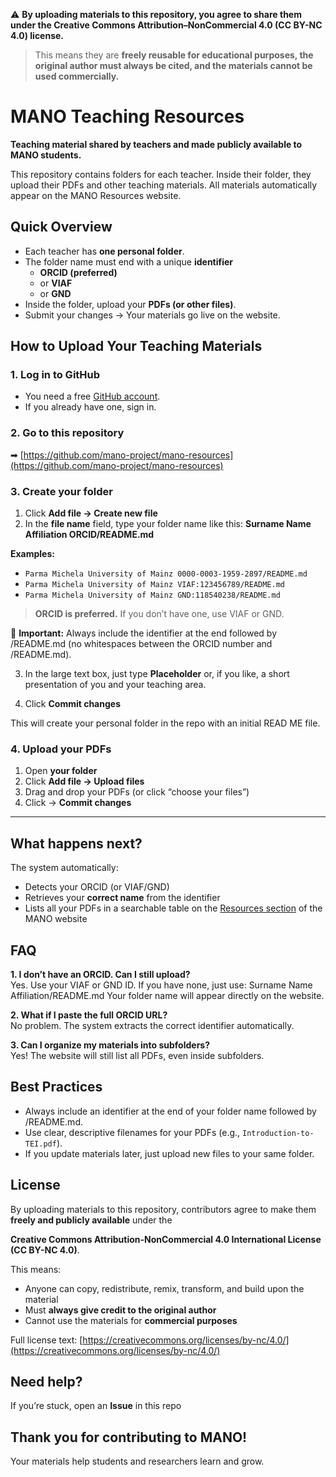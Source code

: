 ⚠️ **By uploading materials to this repository, you agree to share them under the Creative Commons Attribution–NonCommercial 4.0 (CC BY-NC 4.0) license.**  
> This means they are **freely reusable for educational purposes, the original author must always be cited, and the materials cannot be used commercially.**

# MANO Teaching Resources  

**Teaching material shared by teachers and made publicly available to MANO students.**  

This repository contains folders for each teacher. Inside their folder, they upload their PDFs and other teaching materials. All materials automatically appear on the MANO Resources website.  


## Quick Overview  

- Each teacher has **one personal folder**.  
- The folder name must end with a unique **identifier**  
  - **ORCID (preferred)**  
  - or **VIAF**  
  - or **GND**  
- Inside the folder, upload your **PDFs (or other files)**.  
- Submit your changes → Your materials go live on the website.


## How to Upload Your Teaching Materials  

### 1. **Log in to GitHub**  
- You need a free [GitHub account](https://github.com/signup).  
- If you already have one, sign in.  


### 2. **Go to this repository**  
➡ [https://github.com/mano-project/mano-resources](https://github.com/mano-project/mano-resources)  


### 3. **Create your folder**  

1. Click **Add file → Create new file**  
2. In the **file name** field, type your folder name like this:
   **Surname Name Affiliation ORCID/README.md**

**Examples:**  
- `Parma Michela University of Mainz 0000-0003-1959-2897/README.md`  
- `Parma Michela University of Mainz VIAF:123456789/README.md`  
- `Parma Michela University of Mainz GND:118540238/README.md`
> **ORCID is preferred.** If you don’t have one, use VIAF or GND.

📌 **Important:** Always include the identifier at the end followed by /README.md (no whitespaces between the ORCID number and /README.md).   

3. In the large text box, just type **Placeholder** or, if you like, a short presentation of you and your teaching area.

4. Click **Commit changes**  

This will create your personal folder in the repo with an initial READ ME file.  


### 4. **Upload your PDFs**  

1. Open **your folder**  
2. Click **Add file → Upload files**  
3. Drag and drop your PDFs (or click “choose your files”)  
4. Click → **Commit changes**  

---

## What happens next?  

The system automatically:  
  - Detects your ORCID (or VIAF/GND)
  - Retrieves your **correct name** from the identifier
  - Lists all your PDFs in a searchable table on the [Resources section](https://mano-project.github.io/resources.html) of the MANO website 


## FAQ  

**1. I don’t have an ORCID. Can I still upload?**  
Yes. Use your VIAF or GND ID. If you have none, just use:  Surname Name Affiliation/README.md
Your folder name will appear directly on the website.  

**2. What if I paste the full ORCID URL?**  
No problem. The system extracts the correct identifier automatically.  

**3. Can I organize my materials into subfolders?**  
Yes! The website will still list all PDFs, even inside subfolders.  


## Best Practices  

- Always include an identifier at the end of your folder name followed by /README.md.  
- Use clear, descriptive filenames for your PDFs (e.g., `Introduction-to-TEI.pdf`).  
- If you update materials later, just upload new files to your same folder.  


## License  

By uploading materials to this repository, contributors agree to make them **freely and publicly available** under the  

**Creative Commons Attribution-NonCommercial 4.0 International License (CC BY-NC 4.0)**.  

This means:  
- Anyone can copy, redistribute, remix, transform, and build upon the material
- Must **always give credit to the original author**
- Cannot use the materials for **commercial purposes**  

Full license text: [https://creativecommons.org/licenses/by-nc/4.0/](https://creativecommons.org/licenses/by-nc/4.0/)  


## Need help?  

If you’re stuck, open an **Issue** in this repo  


## Thank you for contributing to MANO!
Your materials help students and researchers learn and grow.  


